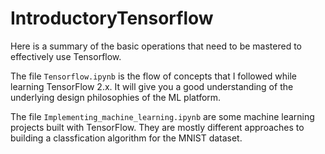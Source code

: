 # IntroductoryTensorflow
 Here is a summary of the basic operations that need to be mastered to effectively use Tensorflow.

The file `Tensorflow.ipynb` is the flow of concepts that I followed while learning TensorFlow 2.x. It will give you a good understanding of the underlying design philosophies of the ML platform.

The file `Implementing_machine_learning.ipynb` are some machine learning projects built with TensorFlow. They are mostly different approaches to building a classfication algorithm for the MNIST dataset.